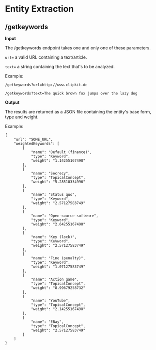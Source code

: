 Entity Extraction
=======

/getkeywords
-----


**Input**

The /getkeywords endpoint takes one and only one of these parameters.

`url=`  a valid URL containing a text/article.

`text=` a string containing the text that's to be analyzed.


Example:

`/getkeywords?url=http://www.clipkit.de`

`/getkeywords?text=The quick brown fox jumps over the lazy dog`



**Output**

The results are returned as a JSON file containing the entity's base form, type and weight.

Example:

```
{
    "url": "SOME_URL",
    "weightedKeywords": [
        {
            "name": "Default (finance)",
            "type": "Keyword",
            "weight": "1.14255167498"
        },
        {
            "name": "Secrecy",
            "type": "TopicalConcept",
            "weight": "5.28510334996"
        },
        {
            "name": "Status quo",
            "type": "Keyword",
            "weight": "2.57127583749"
        },
        {
            "name": "Open-source software",
            "type": "Keyword",
            "weight": "2.64255167498"
        },
        {
            "name": "Key (lock)",
            "type": "Keyword",
            "weight": "2.57127583749"
        },
        {
            "name": "Fine (penalty)",
            "type": "Keyword",
            "weight": "1.07127583749"
        },
        {
            "name": "Action game",
            "type": "TopicalConcept",
            "weight": "8.99679258732"
        },
        {
            "name": "YouTube",
            "type": "TopicalConcept",
            "weight": "2.14255167498"
        },
        {
            "name": "EBay",
            "type": "TopicalConcept",
            "weight": "2.57127583749"
        }
    ]
}
```
